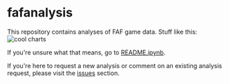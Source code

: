 # fafanalysis

This repository contains analyses of FAF game data. Stuff like this:
![cool charts](https://user-images.githubusercontent.com/101657/177016397-5a47fe4d-862a-489b-8610-3e28487ea06c.png)

If you're unsure what that means, go to [README.ipynb](https://github.com/yaniv-aknin/fafanalysis/blob/main/README.ipynb).

If you're here to request a new analysis or comment on an existing analysis request, please visit the [issues](https://github.com/yaniv-aknin/fafanalysis/issues) section.
